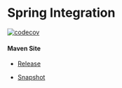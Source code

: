 # Spring Integration

[![codecov](https://codecov.io/gh/bremersee/spring-integration/branch/main/graph/badge.svg)](https://codecov.io/gh/bremersee/spring-integration)

#### Maven Site

- [Release](https://bremersee.github.io/spring-integration/index.html)

- [Snapshot](https://nexus.bremersee.org/repository/maven-sites/spring-integration/0.1.4-SNAPSHOT/index.html)

